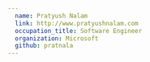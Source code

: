 ```yaml
---
  name: Pratyush Nalam
  link: http://www.pratyushnalam.com
  occupation_title: Software Engineer
  organization: Microsoft
  github: pratnala
---
```

